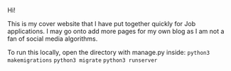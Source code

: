 Hi!

This is my cover website that I have put together quickly for Job applications.
I may go onto add more pages for my own blog as I am not a fan of social media algorithms.

To run this locally, open the directory with manage.py inside:
``python3 makemigrations``
``python3 migrate``
``python3 runserver``
